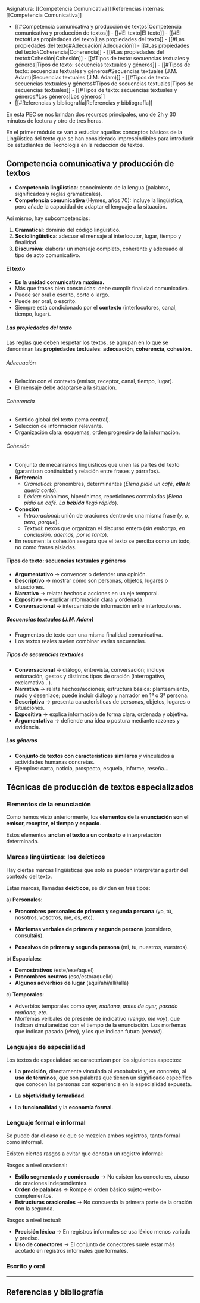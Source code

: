 Asignatura: [[Competencia Comunicativa]]
Referencias internas: [[Competencia Comunicativa]]

- [[#Competencia comunicativa y producción de textos|Competencia comunicativa y producción de textos]]
		- [[#El texto|El texto]]
			- [[#El texto#Las propiedades del texto|Las propiedades del texto]]
				- [[#Las propiedades del texto#Adecuación|Adecuación]]
				- [[#Las propiedades del texto#Coherencia|Coherencia]]
				- [[#Las propiedades del texto#Cohesión|Cohesión]]
		- [[#Tipos de texto: secuencias textuales y géneros|Tipos de texto: secuencias textuales y géneros]]
			- [[#Tipos de texto: secuencias textuales y géneros#Secuencias textuales (J.M. Adam)|Secuencias textuales (J.M. Adam)]]
			- [[#Tipos de texto: secuencias textuales y géneros#Tipos de secuencias textuales|Tipos de secuencias textuales]]
			- [[#Tipos de texto: secuencias textuales y géneros#Los géneros|Los géneros]]
- [[#Referencias y bibliografía|Referencias y bibliografía]]


En esta PEC se nos brindan dos recursos principales, uno de 2h y 30 minutos de lectura y otro de tres horas.

En el primer módulo se van a estudiar aquellos conceptos básicos de la Lingüística del texto que se han considerado imprescindibles para introducir los estudiantes de Tecnología en la redacción de textos.

## Competencia comunicativa y producción de textos

- **Competencia lingüística**: conocimiento de la lengua (palabras, significados y reglas gramaticales).
- **Competencia comunicativa** (Hymes, años 70): incluye la lingüística, pero añade la capacidad de adaptar el lenguaje a la situación.

Así mismo, hay subcompetencias:
1) **Gramatical**: dominio del código lingüístico.
2) **Sociolingüística**: adecuar el mensaje al interlocutor, lugar, tiempo y finalidad.
3) **Discursiva**: elaborar un mensaje completo, coherente y adecuado al tipo de acto comunicativo.

#### El texto

- **Es la unidad comunicativa máxima.**
- Más que frases bien construidas: debe cumplir finalidad comunicativa.
- Puede ser oral o escrito, corto o largo.
- Puede ser oral, o escrito.
- Siempre está condicionado por el **contexto** (interlocutores, canal, tiempo, lugar).

##### Las propiedades del texto

Las reglas que deben respetar los textos, se agrupan en lo que se denominan las **propiedades textuales**: **adecuación**, **coherencia**, **cohesión**.

###### Adecuación

- Relación con el contexto (emisor, receptor, canal, tiempo, lugar).
- El mensaje debe adaptarse a la situación.

###### Coherencia

- Sentido global del texto (tema central).
- Selección de información relevante.
- Organización clara: esquemas, orden progresivo de la información.

###### Cohesión

- Conjunto de mecanismos lingüísticos que unen las partes del texto (garantizan continuidad y relación entre frases y párrafos).
- **Referencia**
    - _Gramatical_: pronombres, determinantes (_Elena pidió un café, **ella** lo quería corto_).
    - _Léxica_: sinónimos, hiperónimos, repeticiones controladas (_Elena pidió un café. La **bebida** llegó rápido_).
- **Conexión**
    - _Intraoracional_: unión de oraciones dentro de una misma frase (_y, o, pero, porque_).
    - _Textual_: nexos que organizan el discurso entero (_sin embargo, en conclusión, además, por lo tanto_).
- En resumen: la cohesión asegura que el texto se perciba como un todo, no como frases aisladas.

#### Tipos de texto: secuencias textuales y géneros

- **Argumentativo** → convencer o defender una opinión.
- **Descriptivo** → mostrar cómo son personas, objetos, lugares o situaciones.
- **Narrativo** → relatar hechos o acciones en un eje temporal.
- **Expositivo** → explicar información clara y ordenada.
- **Conversacional** → intercambio de información entre interlocutores.

##### Secuencias textuales (J.M. Adam)

- Fragmentos de texto con una misma finalidad comunicativa.
- Los textos reales suelen combinar varias secuencias.

##### Tipos de secuencias textuales

- **Conversacional** → diálogo, entrevista, conversación; incluye entonación, gestos y distintos tipos de oración (interrogativa, exclamativa…).
- **Narrativa** → relata hechos/acciones; estructura básica: planteamiento, nudo y desenlace; puede incluir diálogo y narrador en 1ª o 3ª persona.
- **Descriptiva** → presenta características de personas, objetos, lugares o situaciones.
- **Expositiva** → explica información de forma clara, ordenada y objetiva.
- **Argumentativa** → defiende una idea o postura mediante razones y evidencia.

##### Los géneros

- **Conjunto de textos con características similares** y vinculados a actividades humanas concretas.
- Ejemplos: carta, noticia, prospecto, esquela, informe, reseña…

## Técnicas de producción de textos especializados

### Elementos de la enunciación

Como hemos visto anteriormente, los **elementos de la enunciación son el emisor, receptor, el tiempo y espacio**.

Estos elementos **anclan el texto a un contexto** e interpretación determinada.

### Marcas lingüísticas: los deícticos

Hay ciertas marcas lingüísticas que solo se pueden interpretar a partir del contexto del texto.

Estas marcas, llamadas **deícticos**, se dividen en tres tipos:

a) **Personales**: 

- **Pronombres personales de primera y segunda persona** (yo, tú, nosotros, vosotros, me, os, etc).

- **Morfemas verbales de primera y segunda persona** (consider**o**, consult**áis**).

- **Posesivos de primera y segunda persona** (mi, tu, nuestros, vuestros).

b) **Espaciales**:

- **Demostrativos** (este/ese/aquel)
- **Pronombres neutros** (eso/esto/aquello)
- **Algunos adverbios de lugar** (aquí/ahí/allí/allá)

c) **Temporales**:

- Adverbios temporales como *ayer, mañana, antes de ayer, pasado mañana, etc*.
- Morfemas verbales de presente de indicativo (*vengo, me voy*), que indican simultaneidad con el tiempo de la enunciación. Los morfemas que indican pasado (*vino*), y los que indican futuro (*vendré*).


### Lenguajes de especialidad

Los textos de especialidad se caracterizan por los siguientes aspectos:

- La **precisión**, directamente vinculada al vocabulario y, en concreto, al **uso de términos**, que son palabras que tienen un significado específico que conocen las personas con experiencia en la especialidad expuesta.

- La **objetividad y formalidad**.

- La **funcionalidad** y la **economía formal**.


### Lenguaje formal e informal

Se puede dar el caso de que se mezclen ambos registros, tanto formal como informal.

Existen ciertos rasgos a evitar que denotan un registro informal:

Rasgos a nivel oracional:

- **Estilo segmentado y condensado** -> No existen los conectores, abuso de oraciones independientes.
- **Orden de palabras** -> Rompe el orden básico sujeto-verbo-complementos.
- **Estructuras oracionales** -> No concuerda la primera parte de la oración con la segunda.

Rasgos a nivel textual:

- **Precisión léxica** -> En registros informales se usa léxico menos variado y preciso.
- **Uso de conectores** -> El conjunto de conectores suele estar más acotado en registros informales que formales.


### Escrito y oral



----
## Referencias y bibliografía

